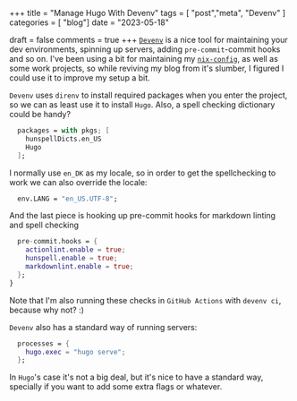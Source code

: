 +++
title = "Manage Hugo With Devenv"
tags = [ "post","meta", "Devenv" ]
categories = [ "blog"]
date = "2023-05-18"

draft = false
comments = true
+++
[`Devenv`](https://devenv.sh) is a nice tool for maintaining your dev environments, spinning up servers, adding
`pre-commit`-commit hooks and so on. I've been using a bit for maintaining my
[`nix-config`](https://github.com/marcusramberg/nix-config), as well as some work projects, so while reviving my blog from
it's slumber, I figured I could use it to improve my setup a bit.

`Devenv` uses `direnv` to install required packages when you enter the project, so we can as least use it to install
`Hugo`. Also, a spell checking dictionary could be handy?

``` nix
  packages = with pkgs; [
    hunspellDicts.en_US
    Hugo
  ];
```

I normally use `en_DK` as my locale, so in order to get the spellchecking to work we can also override the locale:

``` nix
  env.LANG = "en_US.UTF-8";
```

And the last piece is hooking up pre-commit hooks for markdown linting and spell checking

``` nix
  pre-commit.hooks = {
    actionlint.enable = true;
    hunspell.enable = true;
    markdownlint.enable = true;
  };
}
```

Note that I'm also running these checks in `GitHub Actions` with `devenv ci`, because why not? :)

`Devenv` also has a standard way of running servers:

``` nix
  processes = {
    hugo.exec = "hugo serve";
  };

```

In `Hugo`'s case it's not a big deal, but it's nice to have a standard way, specially if you want to add some extra
flags or whatever.
